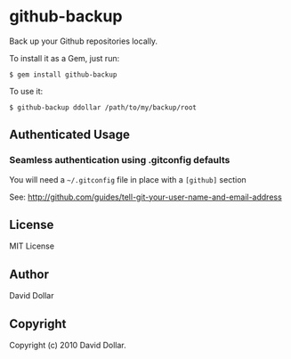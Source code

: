 # github-backup

Back up your Github repositories locally.

To install it as a Gem, just run:

    $ gem install github-backup

To use it:

    $ github-backup ddollar /path/to/my/backup/root

## Authenticated Usage

### Seamless authentication using .gitconfig defaults

You will need a `~/.gitconfig` file in place with a `[github]` section

See: http://github.com/guides/tell-git-your-user-name-and-email-address

## License

MIT License

## Author

David Dollar

## Copyright

Copyright (c) 2010 David Dollar.
